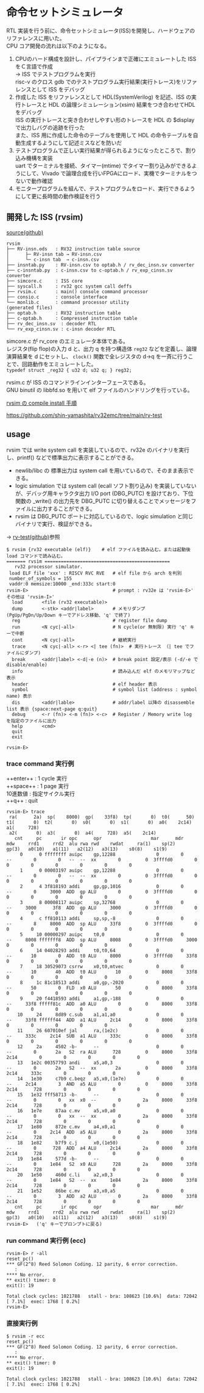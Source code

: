 
# 命令セットシミュレータ

RTL 実装を行う前に、命令セットシミュレータ(ISS)を開発し、ハードウェアのリファレンスに用いた。  
CPU コア開発の流れは以下のようになる。  

1. CPUのハード構成を設計し、パイプラインまで正確にエミュレートした ISS をＣ言語で作成  
   → ISS でテストプログラムを実行  
  risc-v のクロス gdb でのテストプログラム実行結果(実行トレース)をリファレンスとして ISS をデバッグ  
2. 作成した ISS をリファレンスとして HDL(SystemVerilog) を記述、ISS の実行トレースと HDL の論理シミュレーション(xsim) 結果をつき合わせてHDLをデバッグ  
   ISS の実行トレースと突き合わせしやすい形のトレースを HDL の $display で出力しバグの追跡を行った   
   また、ISS 用に作成した命令のテーブルを使用して HDL の命令テーブルを自動生成するようにして記述ミスなどを防いだ  
3. テストプログラムで正しい実行結果が得られるようになったところで、割り込み機構を実装  
   uart でターミナルを接続、タイマー(mtime) でタイマー割り込みができるようにして、Vivado で論理合成を行いFPGAにロード、実機でターミナルをつないで動作確認  
4. モニタープログラムを組んで、テストプログラムをロード、実行できるようにして更に長時間の動作検証を行う  

## 開発した ISS (rvsim)  

[source(github)](https://github.com/shin-yamashita/rv32emc/tree/main/rvsim)

```
rvsim
├── RV-insn.ods   : RV32 instruction table source 
│      ├─ RV-insn tab → RV-insn.csv  
│      └─ c-insn tab  → c-insn.csv  
├── insntab.py    : RV-insn.csv to optab.h / rv_dec_insn.sv converter
├── c-insntab.py  : c-insn.csv to c-optab.h / rv_exp_cinsn.sv converter
├── simcore.c     : ISS core  
├── syscall.h     : rv32 gcc system call deffs  
├── rvsim.c       : main() console command processor  
├── consio.c      : console interface 
└── monlib.c      : command processor utility  
(generated files) 
├── optab.h       : RV32 instruction table
├── c-optab.h     : Compressed instruction table
├── rv_dec_insn.sv  : decoder RTL
└── rv_exp_cinsn.sv : c-insn decoder RTL
```

simcore.c が rv_core のエミュレータ本体である。  
レジスタ(flip flop)の入力 d と、出力 q を持つ構造体 `reg32` などを定義し、論理演算結果を d にセットし、 `clock()` 関数で全レジスタの d→q を一斉に行うことで、回路動作をエミュレートした。  
`typedef struct _reg32 { u32 d; u32 q; } reg32;`  

rvsim.c が ISS のコマンドラインインターフェースである。  
GNU binutil の libbfd.so を用いて elf ファイルのハンドリングを行っている。  

[rvsim の compile install 手順](x_env.html#rvsim-iss)  

https://github.com/shin-yamashita/rv32emc/tree/main/rv-test

## usage

rvsim では write system call を実装しているので、rv32e のバイナリを実行し、printf() などで標準出力に表示することができる。  

- newlib/libc の 標準出力は system call を用いているので、そのまま表示できる。  
- logic simulation では system call (ecall ソフト割り込み) を実装していないが、デバッグ用キャラクタ出力 I/O port (DBG_PUTC) を設けており、下位関数の _write() の出力先を DBG_PUTC に切り替えることでメッセージをファイルに出力することができる。  
- rvsim は DBG_PUTC ポートに対応しているので、logic simulation と同じバイナリで実行、検証ができる。  

→ [rv-test(github)](https://github.com/shin-yamashita/rv32emc/tree/main/rv-test)参照  

```
$ rvsim {rv32 executable (elf)}    # elf ファイルを読み込む。または起動後 load コマンドで読み込む。
======= rvsim ==============================================
   rv32 processor simulator.
 load ELF file 'xxx' : RISCV RVC RVE   # elf file から arch を判別
 number_of_symbols = 155
 vaddr:0 memsize:10000 _end:333c start:0
rvsim-E>                               # prompt : rv32e は 'rvsim-E>' その他は 'rvsim-I>' 
  load       <file (rv32 executable)>
  dump       <-stk> <addr|label>       # メモリダンプ　(PgUp/PgDn/Up/Down キーでアドレス移動、'q' で終了)
  reg                                  # register file dump
  run        <N cyc|-all>              # N cycle(or 無制限) 実行 'q' キーで中断
  cont       <N cyc|-all>              # 継続実行
  trace      <N cyc|-all> <-r> <| tee (fn)>  # 実行トレース （| tee でファイルにダンプ)
  break      <addr|label> <-d|-e (n)>  # break point 設定/表示 (-d/-e で disable/enable)
  info                                 # 読み込んだ elf のメモリマップなど表示
  header                               # elf header 表示
  symbol                               # symbol list (address : symbol name) 表示
  dis        <addr|lable>              # addr/label 以降の disassemble list 表示 {space:next-page q:quit}
  debug      <-r (fn)> <-m (fn)> <-c>  # Register / Memory write log を指定のファイルに出力
  help       <cmd>
  quit       
  exit       

rvsim-E> 
```

### trace command 実行例  
   ++enter++ : 1 cycle 実行  
   ++space++ : 1 page 実行  
   10進数値 : 指定サイクル実行  
   ++q++ : quit  

```
rvsim-E> trace
 ra(      2a)  sp(    8000)  gp(    33f8)  tp(       0)  t0(      50)  t1(       0)  t2(       0)  s0(       0)  s1(       0)  a0(    2c14)  a1(     728) 
 a2(       0)  a3(       0)  a4(     728)  a5(    2c14) 
   cnt     pc       ir opc      opr                  mar      mdr      mdw     rrd1     rrd2  alu rwa rwd    rwdat     ra(1)    sp(2)    gp(3)   a0(10)   a1(11)   a2(12)   a3(13)    s0(8)    s1(9)
     0      0 ffffffff auipc    gp,12288               0        0       --        0        0   --  --  xx        0         0  3ffffd0        0        0        0        0        0        0        0  
     1      0 00003197 auipc    gp,12288               0        0       --        0        0   --  --  xx        0         0  3ffffd0        0        0        0        0        0        0        0  
     2      4 3f818193 addi     gp,gp,1016             0        0       --        0     3000  ADD  gp ALU        0         0  3ffffd0        0        0        0        0        0        0        0  
     3      8 00008117 auipc    sp,32768               0        0       --     3000      3f8  ADD  gp ALU     3000         0  3ffffd0        0        0        0        0        0        0        0  
     4      c ff810113 addi     sp,sp,-8               0        0       --        8     8000  ADD  sp ALU     33f8         0  3ffffd0        0        0        0        0        0        0        0  
     5     10 00000297 auipc    t0,0                   0        0       --     8008 fffffff8  ADD  sp ALU     8008         0  3ffffd0     3000        0        0        0        0        0        0  
     6     14 04028293 addi     t0,t0,64               0        0       --       10        0  ADD  t0 ALU     8000         0  3ffffd0     33f8        0        0        0        0        0        0  
     7     18 30529073 csrrw    x0,t0,mtvec            0        0       --       10       40  ADD  t0 ALU       10         0     8008     33f8        0        0        0        0        0        0  
     8     1c 81c18513 addi     a0,gp,-2020            0        0       --       50        0  FLD  x0 ALU       50         0     8000     33f8        0        0        0        0        0        0  
     9     20 f4418593 addi     a1,gp,-188             0        0       --     33f8 fffff81c  ADD  a0 ALU        0         0     8000     33f8        0        0        0        0        0        0  
    10     24     8d89 c.sub    a1,a1,a0               0        0       --     33f8 ffffff44  ADD  a1 ALU     2c14         0     8000     33f8        0        0        0        0        0        0  
    11     26 607010ef jal      ra,(1e2c)              0        0       --     333c     2c14  SUB  a1 ALU     333c         0     8000     33f8        0        0        0        0        0        0  
    12     2a     4502 -b-      --                     0        0       --        0       2a   S2  ra ALU      728         0     8000     33f8     2c14        0        0        0        0        0  
    13   1e2c 00357793 andi     a5,a0,3                0        0       --        0       2a   S2  --  xx       2a         0     8000     33f8     2c14     333c        0        0        0        0  
    14   1e30     c7b9 c.beqz   a5,x0,(1e7e)           0        0       --     2c14        3  AND  a5 ALU        0         0     8000     33f8     2c14      728        0        0        0        0  
    15   1e32 fff58713 -b-      --                     0        0       --        0        0   xx  x0  --        0        2a     8000     33f8     2c14      728        0        0        0        0  
    16   1e7e     87aa c.mv     a5,x0,a0               0        0       --        0        0   xx  --  xx        0        2a     8000     33f8     2c14      728        0        0        0        0  
    17   1e80     872e c.mv     a4,x0,a1               0        0       --        0     2c14  ADD  a5 ALU        0        2a     8000     33f8     2c14      728        0        0        0        0  
    18   1e82     b7f9 c.j      x0,(1e50)              0        0       --        0      728  ADD  a4 ALU     2c14        2a     8000     33f8     2c14      728        0        0        0        0  
    19   1e84     577d -b-      --                     0        0       --        0     1e84   S2  x0 ALU      728        2a     8000     33f8     2c14      728        0        0        0        0  
    20   1e50     460d c.li     a2,x0,3                0        0       --        0     1e84   S2  --  xx     1e84        2a     8000     33f8     2c14      728        0        0        0        0  
    21   1e52     86be c.mv     a3,x0,a5               0        0       --        0        3  ADD  a2 ALU        0        2a     8000     33f8     2c14      728        0        0        0        0  
   cnt     pc       ir opc      opr                  mar      mdr      mdw     rrd1     rrd2  alu rwa rwd    rwdat     ra(1)    sp(2)    gp(3)   a0(10)   a1(11)   a2(12)   a3(13)    s0(8)    s1(9)
rvsim-E>   ('q' キーでプロンプトに戻る)
```

### run command 実行例 (ecc)  

```
rvsim-E> r -all
reset_pc()
*** GF(2^8) Reed Solomon Coding. 12 parity, 6 error correction.
   :
**** No error.
** exit() timer: 0
exit(): 19

Total clock cycles: 1021788   stall - bra: 108623 [10.6%]  data: 72042 [ 7.1%]  exec: 1768 [ 0.2%]
rvsim-E> 
```

### 直接実行例  

```
$ rvsim -r ecc
reset_pc()
*** GF(2^8) Reed Solomon Coding. 12 parity, 6 error correction.
   :
**** No error.
** exit() timer: 0
exit(): 19

Total clock cycles: 1021788   stall - bra: 108623 [10.6%]  data: 72042 [ 7.1%]  exec: 1768 [ 0.2%]
```






